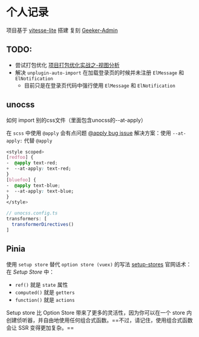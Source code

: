 # 个人记录
项目基于 [vitesse-lite](https://github.com/antfu/vitesse-lite) 搭建
复刻 [Geeker-Admin](https://github.com/HalseySpicy/Geeker-Admin)

## TODO:
- 尝试打包优化 [项目打包优化实战之-视图分析](https://blog.csdn.net/g18204746769/article/details/127431733)
- 解决 `unplugin-auto-import` 在加载登录页的时候并未注册 `ElMessage` 和 `ElNotification`
  - 目前只是在登录页代码中强行使用 `ElMessage` 和 `ElNotification`

## unocss
如何 import 别的css文件（里面包含unocss的--at-apply）

在 `scss` 中使用 `@apply` 会有点问题 [@apply bug issue](https://github.com/unocss/unocss/issues/809)
解决方案：使用 `--at-apply:` 代替 `@apply`
```css
<style scoped>
[redfoo] {
-  @apply text-red;
+  --at-apply: text-red;
}
[bluefoo] {
-  @apply text-blue;
+  --at-apply: text-blue;
}
</style>
```
```ts
// unocss.config.ts
transformers: [
  transformerDirectives()
]
```

## Pinia
使用 `setup store` 替代 `option store (vuex)` 的写法 [setup-stores](https://pinia.vuejs.org/zh/core-concepts/#setup-stores)
官网话术：
在 _Setup Store_ 中：
- `ref()` 就是 `state` 属性
- `computed()` 就是 `getters`
- `function()` 就是 `actions`

Setup store 比 Option Store 带来了更多的灵活性，因为你可以在一个 store 内创建侦听器，并自由地使用任何组合式函数。==不过，请记住，使用组合式函数会让 SSR 变得更加复杂。==



